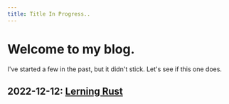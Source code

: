 ```yaml
---
title: Title In Progress..
---
```

# Welcome to my blog.
I've started a few in the past, but it didn't stick. Let's see if this one does.

## 2022-12-12: [Lerning Rust](_posts/2022-12-12-learning_rust.md)